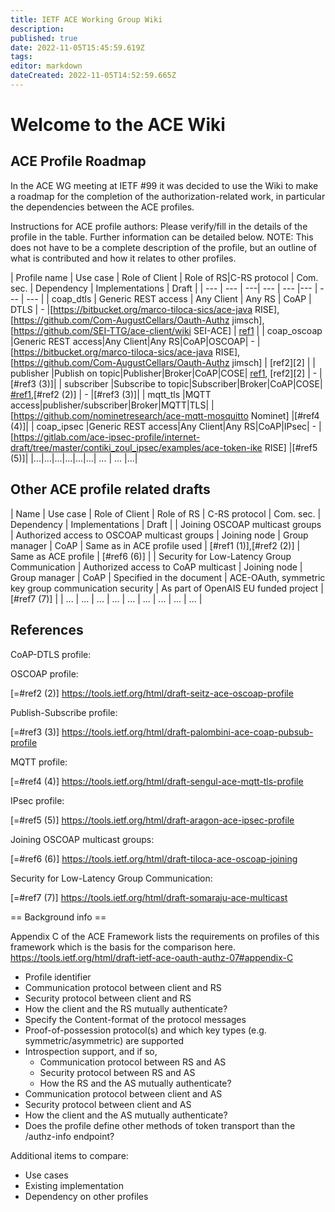 ```yaml
---
title: IETF ACE Working Group Wiki
description: 
published: true
date: 2022-11-05T15:45:59.619Z
tags: 
editor: markdown
dateCreated: 2022-11-05T14:52:59.665Z
---
```


# Welcome to the ACE Wiki

## ACE Profile Roadmap

In the ACE WG meeting at IETF #99 it was decided to use the Wiki to make a roadmap for the completion of the authorization-related work, in particular the dependencies between the ACE profiles. 

Instructions for ACE profile authors: Please verify/fill in the details of the profile in the table. Further information can be detailed below. NOTE: This does not have to be a complete description of the profile, but an outline of what is contributed and how it relates to other profiles.

| Profile name | Use case | Role of Client | Role of RS|C-RS protocol | Com. sec. | Dependency | Implementations | Draft |
| --- | --- | ---| --- | --- |--- | --- | --- |
| coap_dtls | Generic REST access | Any Client | Any RS | CoAP | DTLS | - |[https://bitbucket.org/marco-tiloca-sics/ace-java RISE], [https://github.com/Com-AugustCellars/Oauth-Authz jimsch], [https://github.com/SEI-TTG/ace-client/wiki SEI-ACE] | [ref1][1] |
| coap_oscoap |Generic REST access|Any Client|Any RS|CoAP|OSCOAP| - | [https://bitbucket.org/marco-tiloca-sics/ace-java RISE], [https://github.com/Com-AugustCellars/Oauth-Authz jimsch] | [ref2][2] |
| publisher |Publish on topic|Publisher|Broker|CoAP|COSE| [ref1][1], [ref2][2] | - |[#ref3 (3)]|
| subscriber |Subscribe to topic|Subscriber|Broker|CoAP|COSE| [#ref1](https://tools.ietf.org/html/draft-ietf-ace-dtls-authorize),[#ref2 (2)] | - |[#ref3 (3)]|
| mqtt_tls |MQTT access|publisher/subscriber|Broker|MQTT|TLS| | [https://github.com/nominetresearch/ace-mqtt-mosquitto Nominet] |[#ref4 (4)]|
| coap_ipsec |Generic REST access|Any Client|Any RS|CoAP|IPsec| - | [https://gitlab.com/ace-ipsec-profile/internet-draft/tree/master/contiki_zoul_ipsec/examples/ace-token-ike RISE] |[#ref5 (5)]|
|...|...|...|...|...|...| ... | ... |...|

## Other ACE profile related drafts

| Name | Use case | Role of Client | Role of RS | C-RS protocol | Com. sec. | Dependency | Implementations |  Draft  | 
| Joining OSCOAP multicast groups  | Authorized access to OSCOAP multicast groups | Joining node | Group manager | CoAP | Same as in ACE profile used |  [#ref1 (1)],[#ref2 (2)]  | Same as ACE profile | [#ref6 (6)]  | 
| Security for Low-Latency Group Communication  | Authorized access to CoAP multicast | Joining node | Group manager | CoAP | Specified in the document |  ACE-OAuth, symmetric key group communication security  | As part of OpenAIS EU funded project | [#ref7 (7)]  | 
 | ... | ... | ... | ... | ... | ... |  ...  |  ...  | ... | 

## References

CoAP-DTLS profile:

[1]: (https://tools.ietf.org/html/draft-ietf-ace-dtls-authorize)

OSCOAP profile:

[=#ref2 (2)] https://tools.ietf.org/html/draft-seitz-ace-oscoap-profile

Publish-Subscribe profile:

[=#ref3 (3)] https://tools.ietf.org/html/draft-palombini-ace-coap-pubsub-profile

MQTT profile:

[=#ref4 (4)] https://tools.ietf.org/html/draft-sengul-ace-mqtt-tls-profile

IPsec profile:

[=#ref5 (5)] https://tools.ietf.org/html/draft-aragon-ace-ipsec-profile

Joining OSCOAP multicast groups:

[=#ref6 (6)] https://tools.ietf.org/html/draft-tiloca-ace-oscoap-joining

Security for Low-Latency Group Communication:

[=#ref7 (7)] https://tools.ietf.org/html/draft-somaraju-ace-multicast

== Background info ==

Appendix C of the ACE Framework lists the requirements on profiles of this framework which is the basis for the comparison here.
https://tools.ietf.org/html/draft-ietf-ace-oauth-authz-07#appendix-C

* Profile identifier
* Communication protocol between client and RS 
* Security protocol between client and RS 
* How the client and the RS mutually authenticate?
* Specify the Content-format of the protocol messages 
* Proof-of-possession protocol(s) and which key types (e.g. symmetric/asymmetric) are supported 
* Introspection support, and if so,
   * Communication protocol between RS and AS 
   * Security protocol between RS and AS   
   * How the RS and the AS mutually authenticate?
* Communication protocol between client and AS 
* Security protocol between client and AS   
* How the client and the AS mutually authenticate?
* Does the profile define other methods of token transport than the /authz-info endpoint?

Additional items to compare:

* Use cases
* Existing implementation
* Dependency on other profiles



